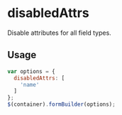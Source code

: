 # disabledAttrs
Disable attributes for all field types.

## Usage
```javascript
var options = {
  disabledAttrs: [
    'name'
  ]
};
$(container).formBuilder(options);
```
<p data-height="525" data-embed-version="2" data-theme-id="22927" data-slug-hash="NjLGyN" data-default-tab="js,result" data-user="kevinchappell" class="codepen"></p>
